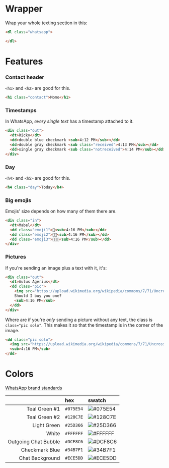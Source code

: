 # Wrapper
Wrap your whole texting section in this:
```html
<dl class="whatsapp">

</dl>
```

# Features
### Contact header
`<h1>` and `<h2>` are good for this.
```html
<h1 class="contact">Momo</h1>
```

### Timestamps
In WhatsApp, _every single text_ has a timestamp attached to it.

```html
<div class="out">
  <dt>Ricky</dt>
  <dd>double blue checkmark <sub>4:12 PM</sub></dd>
  <dd>double gray checkmark <sub class="received">4:13 PM</sub></dd>
  <dd>single gray checkmark <sub class="notreceived">4:14 PM</sub></dd>
</div>
```

### Day
`<h4>` and `<h5>` are good for this.
```html
<h4 class="day">Today</h4>
```

### Big emojis
Emojis' size depends on how many of them there are.

```html
<div class="in">
  <dt>Mabel</dt>
  <dd class="emoji1">💖<sub>4:16 PM</sub></dd>
  <dd class="emoji2">💖💖<sub>4:16 PM</sub></dd>
  <dd class="emoji3">💖💖💖<sub>4:16 PM</sub></dd>
</div>
```

### Pictures
If you're sending an image plus a text with it, it's:

```html
<div class="out">
  <dt>Aulus Agerius</dt>
  <dd class="pic">
    <img src="https://upload.wikimedia.org/wikipedia/commons/7/71/Uncrossed_gladius.jpg" />
    Should I buy you one?
    <sub>4:16 PM</sub>
  </dd>
</div>
```

Where are if you're _only_ sending a picture without any text, the class is `class="pic solo"`. This makes it so that the timestamp is in the corner of the image.

```html
<dd class="pic solo">
  <img src="https://upload.wikimedia.org/wikipedia/commons/7/71/Uncrossed_gladius.jpg" />
  <sub>4:16 PM</sub>
</dd>
```

# Colors
[WhatsApp brand standards](https://whatsappbrand.com/)

|                      | hex       | swatch |
| -------------------: | :-------- | :----- |
| Teal Green #1        | `#075E54` | ![#075E54](https://placehold.it/15/075E54?text=+)
| Teal Green #2        | `#128C7E` | ![#128C7E](https://placehold.it/15/128C7E?text=+)
| Light Green          | `#25D366` | ![#25D366](https://placehold.it/15/25D366?text=+)
| White                | `#FFFFFF` | ![#FFFFFF](https://placehold.it/15/FFFFFF?text=+)
| Outgoing Chat Bubble | `#DCF8C6` | ![#DCF8C6](https://placehold.it/15/DCF8C6?text=+)
| Checkmark Blue       | `#34B7F1` | ![#34B7F1](https://placehold.it/15/34B7F1?text=+)
| Chat Background      | `#ECE5DD` | ![#ECE5DD](https://placehold.it/15/ECE5DD?text=+)
